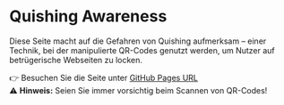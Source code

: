# Quishing Awareness

Diese Seite macht auf die Gefahren von Quishing aufmerksam – einer Technik, bei der manipulierte QR-Codes genutzt werden, um Nutzer auf betrügerische Webseiten zu locken.

👉 Besuchen Sie die Seite unter [GitHub Pages URL](https://username.github.io/quishing-awareness)  
⚠️ **Hinweis:** Seien Sie immer vorsichtig beim Scannen von QR-Codes!